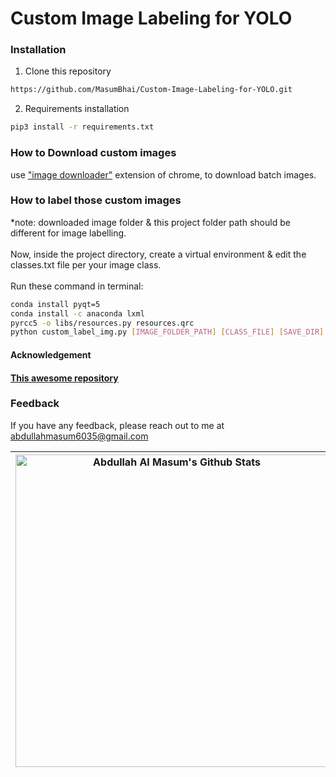 # Custom Image Labeling for YOLO 

### Installation

1. Clone this repository 
```bash
https://github.com/MasumBhai/Custom-Image-Labeling-for-YOLO.git
```
2. Requirements installation

```bash
pip3 install -r requirements.txt
```

### How to Download custom images

use <a href="https://chrome.google.com/webstore/detail/image-downloader/cnpniohnfphhjihaiiggeabnkjhpaldj" target="_blank">"image downloader"</a> extension of chrome, to download batch images.

### How to label those custom images

*note: downloaded image folder & this project folder path should be different for image labelling. <br/><br/>
Now, inside the project directory, create a virtual environment & edit the classes.txt file per your image class.<br/><br/>
Run these command in terminal: 

```bash
conda install pyqt=5
conda install -c anaconda lxml
pyrcc5 -o libs/resources.py resources.qrc
python custom_label_img.py [IMAGE_FOLDER_PATH] [CLASS_FILE] [SAVE_DIR]
```

#### Acknowledgement
#### <a href="https://github.com/tzutalin/labelImg.git" target="_blank">This awesome repository</a>


### Feedback

If you have any feedback, please reach out to me at abdullahmasum6035@gmail.com

| <a href="https://github.com/MasumBhai"><img alt="Abdullah Al Masum's Github Stats" src="https://github-readme-stats.vercel.app/api?username=masumBhai&show_icons=true&count_private=true&theme=great-gatsby" width=500></a> | <a href="https://github.com/MasumBhai"><img alt="Abdullah Al Masum's Github Streak" src="https://github-readme-streak-stats.herokuapp.com?user=MasumBhai&theme=vision-friendly-dark&fire=DD2727&sideNums=CD5CDD" width=500></a> |
|-----------------------------------------------------------------------------------------------------------------------------------------------------------------------------------------------------------------------------|---------------------------------------------------------------------------------------------------------------------------------------------------------------------------------------------------------------------------------|

